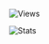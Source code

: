 ![Views](https://komarev.com/ghpvc/?username=xEricL&style=flat-square&color=blue)

![Stats](https://github-readme-stats.vercel.app/api?username=xEricL&theme=prussian&show_icons=true&count_private=true&hide=stars,prs,issues,contribs)<br>
